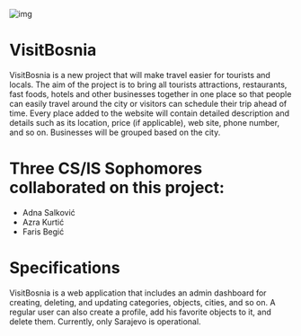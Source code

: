 ![img](https://user-images.githubusercontent.com/73107935/121727299-029f0280-caec-11eb-8ed2-0a709928395c.png)
# VisitBosnia
VisitBosnia is a new project that will make travel easier for tourists and locals. The aim of the project is to bring all tourists attractions, restaurants, fast foods, hotels and other businesses together in one place so that people can easily travel around the city or visitors can schedule their trip ahead of time. Every place added to the website will contain detailed description and details such as its location, price (if applicable), web site, phone number, and so on. Businesses will be grouped based on the city. 

# Three CS/IS Sophomores collaborated on this project:
-	Adna Salković
-	Azra Kurtić
-	Faris Begić

# Specifications

VisitBosnia is a web application that includes an admin dashboard for creating, deleting, and updating categories, objects, cities, and so on. A regular user can also create a profile, add his favorite objects to it, and delete them. Currently, only Sarajevo is operational.
